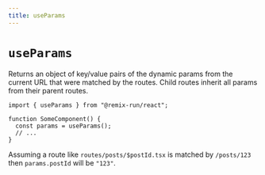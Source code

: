 ```yaml
---
title: useParams
---
```


# `useParams`

Returns an object of key/value pairs of the dynamic params from the current URL that were matched by the routes. Child routes inherit all params from their parent routes.

```tsx
import { useParams } from "@remix-run/react";

function SomeComponent() {
  const params = useParams();
  // ...
}
```

Assuming a route like `routes/posts/$postId.tsx` is matched by `/posts/123` then `params.postId` will be `"123"`.
